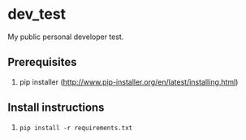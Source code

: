 dev_test
========

My public personal developer test.

Prerequisites
------------
1. pip installer (http://www.pip-installer.org/en/latest/installing.html)

Install instructions
--------------------
1. `pip install -r requirements.txt`